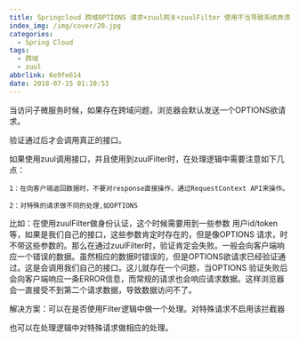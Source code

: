 ```yaml
---
title: Springcloud 跨域OPTIONS 请求+zuul网关+zuulFilter 使用不当导致系统奔溃的原因
index_img: /img/cover/20.jpg
categories:
  - Spring Cloud
tags:
  - 跨域
  - zuul
abbrlink: 6e9fe614
date: 2018-07-15 01:10:53
---
```


当访问子微服务时候，如果存在跨域问题，浏览器会默认发送一个OPTIONS欲请求。

验证通过后才会调用真正的接口。

如果使用zuul调用接口，并且使用到zuulFilter时，在处理逻辑中需要注意如下几点：

    1：在向客户端返回数据时，不要对response直接操作，通过RequestContext API来操作。

    2：对特殊的请求做不同的处理,如OPTIONS 

比如：在使用zuulFilter做身份认证，这个时候需要用到一些参数 用户id/token 等，如果是我们自己的接口，这些参数肯定时存在的，但是像OPTIONS 请求，时不带这些参数的。那么在通过zuulFilter时，验证肯定会失败。一般会向客户端响应一个错误的数据。虽然相应的数据时错误的，但是OPTIONS欲请求已经验证通过。这是会调用我们自己的接口。这儿就存在一个问题，当OPTIONS 验证失败后会向客户端响应一条ERROR信息，而常规的请求也会响应请求数据。这样浏览器会一直接受不到第二个请求数据，导致数据访问不了。

解决方案：可以在是否使用Filter逻辑中做一个处理。对特殊请求不启用该拦截器

也可以在处理逻辑中对特殊请求做相应的处理。

